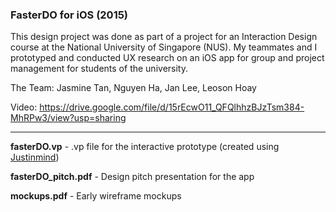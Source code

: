 ### FasterDO for iOS (2015)

This design project was done as part of a project for an Interaction Design course at the National University of Singapore (NUS). My teammates and I prototyped and conducted UX research on an iOS app for group and project management for students of the university.

The Team: Jasmine Tan, Nguyen Ha, Jan Lee, Leoson Hoay

Video: https://drive.google.com/file/d/15rEcwO11_QFQlhhzBJzTsm384-MhRPw3/view?usp=sharing

----

**fasterDO.vp** - .vp file for the interactive prototype (created using [Justinmind](https://www.justinmind.com/))

**fasterDO_pitch.pdf** - Design pitch presentation for the app

**mockups.pdf** - Early wireframe mockups

